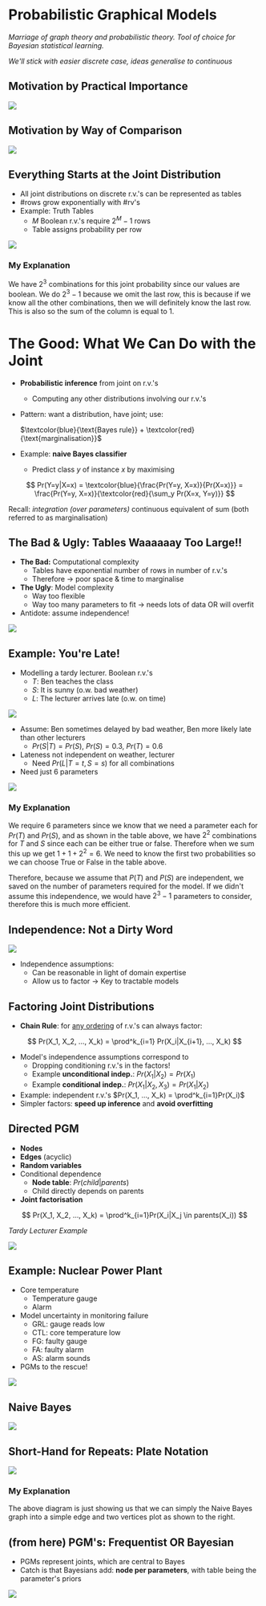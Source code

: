 # Probabilistic Graphical Models
_Marriage of graph theory and probabilistic theory. Tool of choice for Bayesian statistical learning._

_We'll stick with easier discrete case, ideas generalise to continuous_

## Motivation by Practical Importance

![](Images/motivation_by_practical_importance.png)

## Motivation by Way of Comparison

![](Images/motivation_by_way_of_comparison.png)

## Everything Starts at the Joint Distribution
- All joint distributions on discrete r.v.'s can be represented as tables
- #rows grow exponentially with #rv's
- Example: Truth Tables
	- $M$ Boolean r.v.'s require $2^M-1$ rows
	- Table assigns probability per row
 
![](Images/everything_starts_at_the_joint_distribution.png)

### My Explanation
We have $2^3$ combinations for this joint probability since our values are boolean. We do $2^3-1$ because we omit the last row, this is because if we know all the other combinations, then we will definitely know the last row. This is also so the sum of the column is equal to 1.

# The Good: What We Can Do with the Joint
- **Probabilistic inference** from joint on r.v.'s
	- Computing any other distributions involving our r.v.'s
- Pattern: want a distribution, have joint; use:

	$\textcolor{blue}{\text{Bayes rule}} + \textcolor{red}{\text{marginalisation}}$
 
- Example: **naive Bayes classifier**
	- Predict class $y$ of instance $x$ by maximising

$$
Pr(Y=y|X=x) = \textcolor{blue}{\frac{Pr(Y=y, X=x)}{Pr(X=x)}} = \frac{Pr(Y=y, X=x)}{\textcolor{red}{\sum_y Pr(X=x, Y=y)}}
$$

Recall: _integration (over parameters)_ continuous equivalent of sum (both referred to as marginalisation)

## The Bad & Ugly: Tables Waaaaaay Too Large!!
- **The Bad:** Computational complexity
	- Tables have exponential number of rows in number of r.v.'s
	- Therefore $\rightarrow$ poor space & time to marginalise
- **The Ugly**: Model complexity
	- Way too flexible
	- Way too many parameters to fit $\rightarrow$ needs lots of data OR will overfit
- Antidote: assume independence!

![](Images/tables_are_way_to_large.png)

## Example: You're Late!
- Modelling a tardy lecturer. Boolean r.v.'s
	- $T$: Ben teaches the class
	- $S$: It is sunny (o.w. bad weather)
	- $L$: The lecturer arrives late (o.w. on time)

![](Images/umbrella_chair.png)

- Assume: Ben sometimes delayed by bad weather, Ben more likely late than other lecturers
	- $Pr(S|T) = Pr(S), \ Pr(S) = 0.3, \ Pr(T) = 0.6$
- Lateness not independent on weather, lecturer
	- Need $Pr(L|T=t, S=s)$ for all combinations
- Need just 6 parameters

![](Images/pov_youre_late.png)

### My Explanation
We require 6 parameters since we know that we need a parameter each for $Pr(T)$ and $Pr(S)$, and as shown in the table above, we have $2^2$ combinations for $T$ and $S$ since each can be either true or false. Therefore when we sum this up we get $1 + 1 + 2^2 = 6$. We need to know the first two probabilities so we can choose True or False in the table above. 

Therefore, because we assume that $P(T)$ and $P(S)$ are independent, we saved on the number of parameters required for the model. If we didn't assume this independence, we would have $2^3 - 1$ parameters to consider, therefore this is much more efficient.

## Independence: Not a Dirty Word

![](Images/independence_not_a_dirty_word.png)

- Independence assumptions:
	- Can be reasonable in light of domain expertise
	- Allow us to factor $\rightarrow$ Key to tractable models

## Factoring Joint Distributions
- **Chain Rule**: for <u>any ordering</u> of r.v.'s can always factor:

$$
Pr(X_1, X_2, ..., X_k) = \prod^k_{i=1} Pr(X_i|X_{i+1}, ..., X_k)
$$

- Model's independence assumptions correspond to
	- Dropping conditioning r.v.'s in the factors!
	- Example **unconditional indep.**: $Pr(X_1|X_2) = Pr(X_1)$ 
	- Example **conditional indep.**: $Pr(X_1|X_2, X_3) = Pr(X_1|X_2)$
- Example: independent r.v.'s $Pr(X_1, ..., X_k) = \prod^k_{i=1}Pr(X_i)$ 
- Simpler factors: **speed up inference** and **avoid overfitting**

## Directed PGM
- **Nodes**
- **Edges** (acyclic)
- **Random variables**
- Conditional dependence
	- **Node table**: $Pr(child|parents)$
	- Child directly depends on parents
- **Joint factorisation**

$$
Pr(X_1, X_2, ..., X_k) = \prod^k_{i=1}Pr(X_i|X_j \in parents(X_i))
$$

_Tardy Lecturer Example_

![](Images/tardy_lecture_example.png)

## Example: Nuclear Power Plant
- Core temperature
	- Temperature gauge
	- Alarm
- Model uncertainty in monitoring failure
	- GRL: gauge reads low
	- CTL: core temperature low
	- FG: faulty gauge
	- FA: faulty alarm
	- AS: alarm sounds
- PGMs to the rescue!

![](Images/nuclear_power_plant_example.png)

## Naive Bayes

![](Images/naive_bayes_diagram.png)

## Short-Hand for Repeats: Plate Notation

![](Images/short-hand-for-repeats-plate-notation.png)

### My Explanation
The above diagram is just showing us that we can simply the Naive Bayes graph into a simple edge and two vertices plot as shown to the right.

## (from here) PGM's: Frequentist OR Bayesian
- PGMs represent joints, which are central to Bayes
- Catch is that Bayesians add: **node per parameters**, with table being the parameter's priors

![](Images/pgms_bayesian.png)
